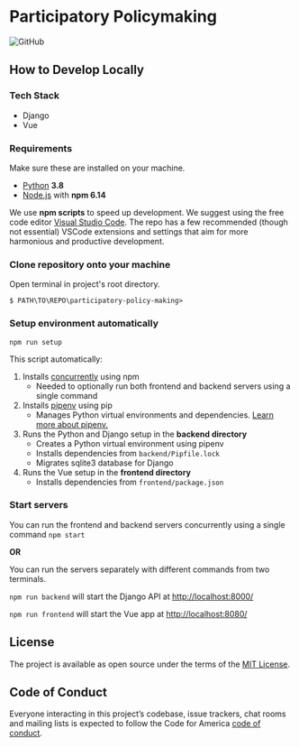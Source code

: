 # Participatory Policymaking
![GitHub](https://img.shields.io/github/license/CodeForBuffalo/participatory-policy-making)


## How to Develop Locally

### Tech Stack
- Django
- Vue

### Requirements
Make sure these are installed on your machine.
- [Python](https://www.python.org/downloads/) **3.8**
- [Node.js](https://nodejs.org/en/) with **npm 6.14**

We use **npm scripts** to speed up development. We suggest using the free code editor [Visual Studio Code](https://code.visualstudio.com/). The repo has a few recommended (though not essential) VSCode extensions and settings that aim for more harmonious and productive development.

### Clone repository onto your machine
Open terminal in project's root directory.
```
$ PATH\TO\REPO\participatory-policy-making>
```

### Setup environment automatically
```
npm run setup
```
This script automatically:
1. Installs [concurrently](https://www.npmjs.com/package/concurrently) using npm
    - Needed to optionally run both frontend and backend servers using a single command 
1. Installs [pipenv](https://github.com/pypa/pipenv) using pip
    - Manages Python virtual environments and dependencies. [Learn more about pipenv.](https://realpython.com/pipenv-guide/)
1. Runs the Python and Django setup in the **backend directory**
    - Creates a Python virtual environment using pipenv
    - Installs dependencies from `backend/Pipfile.lock`
    - Migrates sqlite3 database for Django
1. Runs the Vue setup in the **frontend directory**
    - Installs dependencies from `frontend/package.json`

### Start servers
You can run the frontend and backend servers concurrently using a single command
`npm start`

**OR**

You can run the servers separately with different commands from two terminals.

`npm run backend` will start the Django API at [http://localhost:8000/](http://localhost:8000/)

`npm run frontend` will start the Vue app at [http://localhost:8080/](http://localhost:8080/)


## License

The project is available as open source under the terms of the [MIT License](https://opensource.org/licenses/MIT).

## Code of Conduct

Everyone interacting in this project’s codebase, issue trackers, chat rooms and mailing lists is expected to follow the Code for America [code of conduct](https://brigade.codeforamerica.org/about/code-of-conduct).
